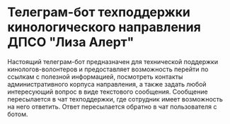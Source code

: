 # Телеграм-бот техподдержки кинологического направления ДПСО "Лиза Алерт"
Настоящий телеграм-бот предназначен для технической поддержки кинологов-волонтеров и предоставляет возможность перейти по ссылкам с полезной информацией, посмотреть контакты административного корпуса направления, а также задать любой интересующий вопрос в виде текстового сообщения. Сообщение пересылается в чат техподдержки, где сотрудник имеет возможность на него ответить. Ответ пересылается обратно в чат пользователя с ботом.


